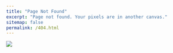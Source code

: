 ```yaml
---
title: "Page Not Found"
excerpt: "Page not found. Your pixels are in another canvas."
sitemap: false
permalink: /404.html
---
```


![](https://emdplugins.com/media/marketplacedb_5defb59312058_404_pagenot_found.png)